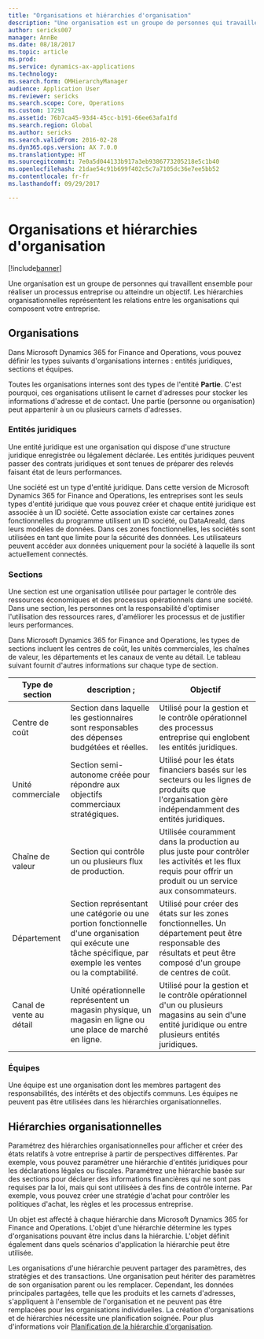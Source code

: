 ```yaml
---
title: "Organisations et hiérarchies d'organisation"
description: "Une organisation est un groupe de personnes qui travaillent ensemble pour réaliser un processus entreprise ou atteindre un objectif. Les hiérarchies organisationnelles représentent les relations entre les organisations qui composent votre entreprise."
author: sericks007
manager: AnnBe
ms.date: 08/18/2017
ms.topic: article
ms.prod: 
ms.service: dynamics-ax-applications
ms.technology: 
ms.search.form: OMHierarchyManager
audience: Application User
ms.reviewer: sericks
ms.search.scope: Core, Operations
ms.custom: 17291
ms.assetid: 76b7ca45-93d4-45cc-b191-66ee63afa1fd
ms.search.region: Global
ms.author: sericks
ms.search.validFrom: 2016-02-28
ms.dyn365.ops.version: AX 7.0.0
ms.translationtype: HT
ms.sourcegitcommit: 7e0a5d044133b917a3eb9386773205218e5c1b40
ms.openlocfilehash: 21dae54c91b699f402c5c7a7105dc36e7ee5bb52
ms.contentlocale: fr-fr
ms.lasthandoff: 09/29/2017

---
```


# <a name="organizations-and-organizational-hierarchies"></a>Organisations et hiérarchies d'organisation

[!include[banner](../includes/banner.md)]


Une organisation est un groupe de personnes qui travaillent ensemble pour réaliser un processus entreprise ou atteindre un objectif. Les hiérarchies organisationnelles représentent les relations entre les organisations qui composent votre entreprise.

<a name="organizations"></a>Organisations
-------------

Dans Microsoft Dynamics 365 for Finance and Operations, vous pouvez définir les types suivants d'organisations internes : entités juridiques, sections et équipes.

Toutes les organisations internes sont des types de l'entité **Partie**. C'est pourquoi, ces organisations utilisent le carnet d'adresses pour stocker les informations d'adresse et de contact. Une partie (personne ou organisation) peut appartenir à un ou plusieurs carnets d'adresses.
### <a name="legal-entities"></a>Entités juridiques

Une entité juridique est une organisation qui dispose d'une structure juridique enregistrée ou légalement déclarée. Les entités juridiques peuvent passer des contrats juridiques et sont tenues de préparer des relevés faisant état de leurs performances. 

Une société est un type d'entité juridique. Dans cette version de Microsoft Dynamics 365 for Finance and Operations, les entreprises sont les seuls types d'entité juridique que vous pouvez créer et chaque entité juridique est associée à un ID société. Cette association existe car certaines zones fonctionnelles du programme utilisent un ID société, ou DataAreaId, dans leurs modèles de données. Dans ces zones fonctionnelles, les sociétés sont utilisées en tant que limite pour la sécurité des données. Les utilisateurs peuvent accéder aux données uniquement pour la société à laquelle ils sont actuellement connectés.

### <a name="operating-units"></a>Sections

Une section est une organisation utilisée pour partager le contrôle des ressources économiques et des processus opérationnels dans une société. Dans une section, les personnes ont la responsabilité d'optimiser l'utilisation des ressources rares, d'améliorer les processus et de justifier leurs performances. 

Dans Microsoft Dynamics 365 for Finance and Operations, les types de sections incluent les centres de coût, les unités commerciales, les chaînes de valeur, les départements et les canaux de vente au détail. Le tableau suivant fournit d'autres informations sur chaque type de section.

| Type de section | description ;         | Objectif      |
|---------------------|---------------------|--------------|
| Centre de coût         | Section dans laquelle les gestionnaires sont responsables des dépenses budgétées et réelles.                                                      | Utilisé pour la gestion et le contrôle opérationnel des processus entreprise qui englobent les entités juridiques.                                         |
| Unité commerciale       | Section semi-autonome créée pour répondre aux objectifs commerciaux stratégiques.                                                        | Utilisé pour les états financiers basés sur les secteurs ou les lignes de produits que l'organisation gère indépendamment des entités juridiques. |
| Chaîne de valeur        | Section qui contrôle un ou plusieurs flux de production.                                                                                  | Utilisée couramment dans la production au plus juste pour contrôler les activités et les flux requis pour offrir un produit ou un service aux consommateurs.  |
| Département          | Section représentant une catégorie ou une portion fonctionnelle d'une organisation qui exécute une tâche spécifique, par exemple les ventes ou la comptabilité. | Utilisé pour créer des états sur les zones fonctionnelles. Un département peut être responsable des résultats et peut être composé d'un groupe de centres de coût.   |
| Canal de vente au détail      | Unité opérationnelle représentent un magasin physique, un magasin en ligne ou une place de marché en ligne.                                          | Utilisé pour la gestion et le contrôle opérationnel d'un ou plusieurs magasins au sein d'une entité juridique ou entre plusieurs entités juridiques.                                  |

### <a name="teams"></a>Équipes

Une équipe est une organisation dont les membres partagent des responsabilités, des intérêts et des objectifs communs. Les équipes ne peuvent pas être utilisées dans les hiérarchies organisationnelles.

<a name="organizational-hierarchies"></a>Hiérarchies organisationnelles
--------------------------

Paramétrez des hiérarchies organisationnelles pour afficher et créer des états relatifs à votre entreprise à partir de perspectives différentes. Par exemple, vous pouvez paramétrer une hiérarchie d'entités juridiques pour les déclarations légales ou fiscales. Paramétrez une hiérarchie basée sur des sections pour déclarer des informations financières qui ne sont pas requises par la loi, mais qui sont utilisées à des fins de contrôle interne. Par exemple, vous pouvez créer une stratégie d'achat pour contrôler les politiques d'achat, les règles et les processus entreprise. 

Un objet est affecté à chaque hiérarchie dans Microsoft Dynamics 365 for Finance and Operations. L'objet d'une hiérarchie détermine les types d'organisations pouvant être inclus dans la hiérarchie. L'objet définit également dans quels scénarios d'application la hiérarchie peut être utilisée. 

Les organisations d'une hiérarchie peuvent partager des paramètres, des stratégies et des transactions. Une organisation peut hériter des paramètres de son organisation parent ou les remplacer. Cependant, les données principales partagées, telle que les produits et les carnets d'adresses, s'appliquent à l'ensemble de l'organisation et ne peuvent pas être remplacées pour les organisations individuelles. La création d'organisations et de hiérarchies nécessite une planification soignée. Pour plus d'informations voir [Planification de la hiérarchie d'organisation](plan-organizational-hierarchy.md).






